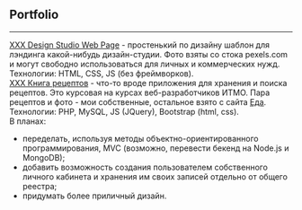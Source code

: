 ## Portfolio
***
[XXX Design Studio Web Page](https://ulidi.github.io/Portfolio/Design_Page/index.html) - простенький по дизайну шаблон для лэндинга какой-нибудь дизайн-студии. Фото взяты со стока pexels.com и могут свободно использоваться для личных и коммерческих нужд. Технологии: HTML, CSS, JS (без фреймворков).   
[XXX Книга рецептов](https://github.com/ULidi/Portfolio/tree/master/recipies) - что-то вроде приложения для хранения и поиска рецептов. Это курсовая на курсах веб-разработчиков ИТМО. Пара рецептов и фото - мои собственные, остальное взято с сайта [Еда](https://eda.ru/). Технологии: PHP, MySQL, JS (JQuery), Bootstrap (html, css).  
В планах:  
- переделать, используя методы объектно-ориентированного программирования, MVC (возможно, перевести бекенд на Node.js и MongoDB);  
- добавить возможность создания  пользователем собственного личного кабинета и хранения им своих записей отдельно от общего реестра;
- придумать более приличный дизайн.